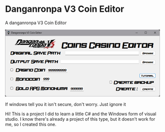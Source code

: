 # Danganronpa V3 Coin Editor
A danganronpa V3 Coin Editor

![CHEESE!](capture.png)

If windows tell you it isn't secure, don't worry. 
Just ignore it

Hi! This is a project I did to learn a little C# and the Windows form of visual studio.
I know there's already a project of this type, but it doesn't work for me, so I created this one.
